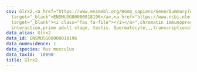 ```yaml
---
csv: Glrx2,<a href="https://www.ensembl.org/Homo_sapiens/Gene/Summary?db=core;g=ENSMUSG00000018196"
  target="_blank">ENSMUSG00000018196</a>,<a href="https://www.ncbi.nlm.nih.gov/pubmed/25450459"
  target="_blank"><i class="fas fa-file"></i></a>",chromatin immunoprecipitation assay,direct
  interaction,prime adult stage, testis, Spermatocyte,,,transcriptional regulation,
data_alias: Glrx2
data_id: ENSMUSG00000018196
data_numevidence: 1
data_species: Mus musculus
data_taxid: '10090'
title: Glrx2
---
```

